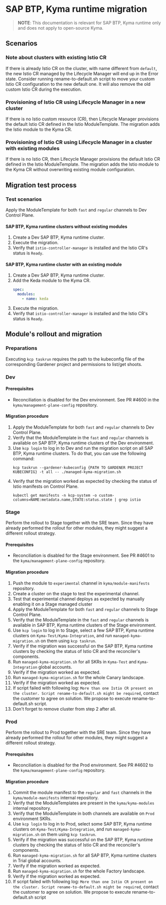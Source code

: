 # SAP BTP, Kyma runtime migration

> **NOTE**: This documentation is relevant for SAP BTP, Kyma runtime only and does not apply to open-source Kyma.

## Scenarios

### Note about clusters with existing Istio CR

If there is already Istio CR on the cluster, with name different from `default`, the new Istio CR managed by the Lifecycle Manager will end up in the Error state.
Consider running rename-to-default.sh script to move your custom Istio CR configuration to the new default one. It will also remove the old custom Istio CR during the execution.

### Provisioning of Istio CR using Lifecycle Manager in a new cluster

If there is no Istio custom resource (CR), then Lifecycle Manager provisions the default Istio CR defined in the Istio ModuleTemplate. The migration
adds the Istio module to the Kyma CR.


### Provisioning of Istio CR using Lifecycle Manager in a cluster with existing modules

If there is no Istio CR, then Lifecycle Manager provisions the default Istio CR defined in the Istio ModuleTemplate. The migration
adds the Istio module to the Kyma CR without overwriting existing module configuration.

## Migration test process

### Test scenarios

Apply the ModuleTemplate for both `fast` and `regular` channels to Dev Control Plane.

#### SAP BTP, Kyma runtime clusters without existing modules

1. Create a Dev SAP BTP, Kyma runtime cluster.
2. Execute the migration.
3. Verify that `istio-controller-manager` is installed and the Istio CR's status is `Ready`.

#### SAP BTP, Kyma runtime cluster with an existing module

1. Create a Dev SAP BTP, Kyma runtime cluster.
2. Add the Keda module to the Kyma CR.
   ```yaml
   spec:
     modules:
       - name: keda
   ```
3. Execute the migration.
4. Verify that `istio-controller-manager` is installed and the Istio CR's status is `Ready`.

## Module's rollout and migration

### Preparations

Executing `kcp taskrun` requires the path to the kubeconfig file of the corresponding Gardener project and permissions to list/get shoots.

### Dev

#### Prerequisites

- Reconciliation is disabled for the Dev environment. See PR #4600 in the `kyma/management-plane-config` repository.

#### Migration procedure

1. Apply the ModuleTemplate for both `fast` and `regular` channels to Dev Control Plane.
2. Verify that the ModuleTemplate in the `fast` and `regular` channels is available on SAP BTP, Kyma runtime clusters of the Dev environment.
3. Use `kcp login` to log in to Dev and run the migration script on all SAP BTP, Kyma runtime clusters. To do that, you can use the following command:
   ```shell
   kcp taskrun --gardener-kubeconfig {PATH TO GARDENER PROJECT KUBECONFIG} -t all -- ./managed-kyma-migration.sh
   ```
4. Verify that the migration worked as expected by checking the status of Istio manifests on Control Plane.
   ```shell
   kubectl get manifests -n kcp-system -o custom-columns=NAME:metadata.name,STATE:status.state | grep istio
   ```

### Stage

Perform the rollout to Stage together with the SRE team. Since they have already performed the rollout for other modules, they might suggest a different rollout strategy.

#### Prerequisites

- Reconciliation is disabled for the Stage environment. See PR #4601 to the `kyma/management-plane-config` repository.

#### Migration procedure
1. Push the module to `experimental` channel in `kyma/module-manifests `repository.
2. Create a cluster on the stage to test the experimental channel.
3. Test that experimental channel deploys as expected by manually enabling it on a Stage managed cluster
4. Apply the ModuleTemplate for both `fast` and `regular` channels to Stage Control Plane.
5. Verify that the ModuleTemplate in the `fast` and `regular` channels is available in SAP BTP, Kyma runtime clusters of the Stage environment.
6. Use `kcp login` to log in to Stage, select a few SAP BTP, Kyma runtime clusters on `Kyma-Test/Kyma-Integration`, and run `managed-kyma-migration.sh` on them using `kcp taskrun`.
7. Verify if the migration was successful on the SAP BTP, Kyma runtime clusters by checking the status of Istio CR and the reconciler's components.
8. Run `managed-kyma-migration.sh` for all SKRs in `Kyma-Test` and `Kyma-Integration` global accounts.
9. Verify if the migration worked as expected.
10. Run `managed-kyma-migration.sh` for the whole Canary landscape.
11. Verify if the migration worked as expected.
12. If script failed with following log: `More than one Istio CR present on the cluster. Script rename-to-default.sh might be required`, contact the customer to agree on solution. We propose to execute rename-to-default.sh script.
13. Don't forget to remove cluster from step 2 after all.
### Prod

Perform the rollout to Prod together with the SRE team. Since they have already performed the rollout for other modules, they might suggest a different rollout strategy.

#### Prerequisites

- Reconciliation is disabled for the Prod environment. See PR #4602 to the `kyma/management-plane-config` repository.

#### Migration procedure

1. Commit the module manifest to the `regular` and `fast` channels in the `kyma/module-manifests` internal repository.
2. Verify that the ModuleTemplates are present in the `kyma/kyma-modules` internal repository.
3. Verify that the ModuleTemplate in both channels are available on `Prod` environment SKRs.
4. Use `kcp login` to log in to Prod, select some SAP BTP, Kyma runtime clusters on `Kyma-Test/Kyma-Integration`, and run `managed-kyma-migration.sh` on them using `kcp taskrun`.
5. Verify if the migration was successful on the SAP BTP, Kyma runtime clusters by checking the status of Istio CR and the reconciler's components.
6. Run `managed-kyma-migration.sh` for all SAP BTP, Kyma runtime clusters in Trial global accounts.
7. Verify if the migration worked as expected.
8. Run `managed-kyma-migration.sh` for the whole Factory landscape.
9. Verify if the migration worked as expected.
10. If script failed with following log: `More than one Istio CR present on the cluster. Script rename-to-default.sh might be required`, contact the customer to agree on solution. We propose to execute rename-to-default.sh script 